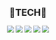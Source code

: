  <div align=center> 
   <h2>📕TECH📘</h2>
<!--    <img src="https://img.shields.io/badge/html5-E34F26?style=for-the-badge&logo=html5&logoColor=white"/> 
   <img src="https://img.shields.io/badge/css-1572B6?style=for-the-badge&logo=css3&logoColor=white"/>  -->
   <img src="https://img.shields.io/badge/react-61DAFB?style=for-the-badge&logo=react&logoColor=black"/>  
   <img src="https://img.shields.io/badge/vue-#4FC08D?style=for-the-badge&logo=vue.js&logoColor=black"/>  
<!--    <img src="https://img.shields.io/badge/reactnative-61DAFB?style=for-the-badge&logo=react&logoColor=black"/>   -->
   <img src="https://img.shields.io/badge/javascript-F7DF1E?style=for-the-badge&logo=javascript&logoColor=black"/> 
   <img src="https://img.shields.io/badge/typescript-3178C6?style=for-the-badge&logo=typescript&logoColor=black"/> 
   <img src="https://img.shields.io/badge/Nextjs-000000?style=for-the-badge&logo=Next.JS&logoColor=white"/>
<!--    <img src="https://img.shields.io/badge/redux-764ABC?style=for-the-badge&logo=redux&logoColor=purple"/>   -->
  
  <br/>
  <br/>
  <br/>


<!-- ![Anurag's GitHub stats](https://github-readme-stats.vercel.app/api?username=ParkJongho1&theme=github_dark&show_icons=true) -->
<!-- [![Top Langs](https://github-readme-stats.vercel.app/api/top-langs/?username=ParkJongho1&langs_count=10&layout=compact)]() -->


</div>




<!--
**ParkJongho1/ParkJongho1** is a ✨ _special_ ✨ repository because its `README.md` (this file) appears on your GitHub profile.

Here are some ideas to get you started:

- 🔭 I’m currently working on ...
- 🌱 I’m currently learning ...
- 👯 I’m looking to collaborate on ...
- 🤔 I’m looking for help with ...
- 💬 Ask me about ...
- 📫 How to reach me: ...
- 😄 Pronouns: ...
- ⚡ Fun fact: ...
-->
